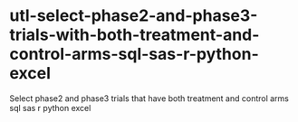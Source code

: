 # utl-select-phase2-and-phase3-trials-with-both-treatment-and-control-arms-sql-sas-r-python-excel
Select phase2 and phase3 trials that have both treatment and control arms sql sas r python excel

